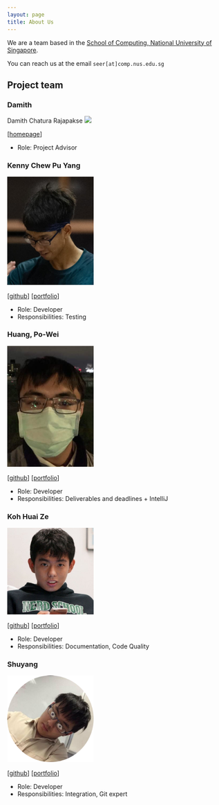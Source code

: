 ```yaml
---
layout: page
title: About Us
---
```


We are a team based in the [School of Computing, National University of Singapore](http://www.comp.nus.edu.sg).

You can reach us at the email `seer[at]comp.nus.edu.sg`

## Project team

### Damith 
Damith Chatura Rajapakse
<img src="images/johndoe.png" width="200px">

[[homepage](http://www.comp.nus.edu.sg/~damithch)]

* Role: Project Advisor

### Kenny Chew Pu Yang

<img src="images/knitidceladon23.png" width="200px">

[[github](http://github.com/KnitidCeladon23)]
[[portfolio](team/kennychew.md)]

* Role: Developer
* Responsibilities: Testing

### Huang, Po-Wei

<img src="images/georgepwhuang.png" width="200px">

[[github](http://github.com/georgepwhuang)] [[portfolio](team/georgepwhuang.md)]

* Role: Developer
* Responsibilities: Deliverables and deadlines + IntelliJ 

### Koh Huai Ze

<img src="images/huaize.png" width="200px">

[[github](http://github.com/HuaiZe)]
[[portfolio](team/huaize.md)]

* Role: Developer
* Responsibilities: Documentation, Code Quality

### Shuyang

<img src="images/shuyang0.png" width="200px">

[[github](http://github.com/Shuyang0)]
[[portfolio](team/shuyang.md)]

* Role: Developer
* Responsibilities: Integration, Git expert
